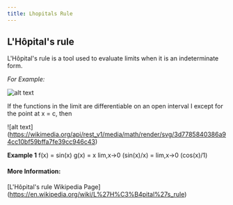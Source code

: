 ```yaml
---
title: Lhopitals Rule
---
```

## L'Hôpital's rule

L'Hôpital's rule is a tool used to evaluate limits when it is an indeterminate form.

*For Example:*

![alt text](https://wikimedia.org/api/rest_v1/media/math/render/svg/d45752c4c4c55ffb31e1cc7b15e0729f73097d11)

If the functions in the limit are differentiable on an open interval I except for the point at x = c, then

![alt text] (https://wikimedia.org/api/rest_v1/media/math/render/svg/3d7785840386a94cc10bf59bffa7fe39cc946c43)

**Example 1**
f(x) = sin(x)
g(x) = x
lim,x→0 (sin(x)/x) = lim,x→0 (cos(x)/1)

#### More Information:
[L'Hôpital's rule Wikipedia Page] (https://en.wikipedia.org/wiki/L%27H%C3%B4pital%27s_rule) 


